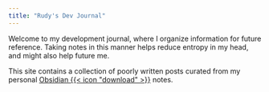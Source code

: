 ```yaml
---
title: "Rudy's Dev Journal"
---
```


Welcome to my development journal, where I organize information for future reference. Taking notes in this manner helps reduce entropy in my head, and might also help future me.

This site contains a collection of poorly written posts curated from my personal [Obsidian {{< icon "download" >}}](https://obsidian.md/download) notes.
